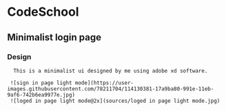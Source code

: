 #     CodeSchool
##    Minimalist login page
###   Design
      This is a minimalist ui designed by me using adobe xd software.
   
     ![sign in page light mode](https://user-images.githubusercontent.com/78211704/114130381-17a9ba80-991e-11eb-9af6-742b6ea9977e.jpg)
     ![loged in page light mode@2x](sources/loged in page light mode.jpg)
